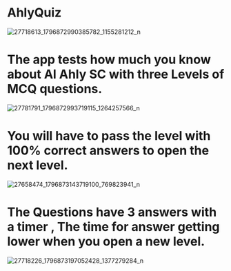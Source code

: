 # AhlyQuiz
![27718613_1796872990385782_1155281212_n](https://user-images.githubusercontent.com/27066883/35840763-e5ed7fc6-0b00-11e8-971d-44ca9fc7d26a.png)
# The app tests how much you know about Al Ahly SC with three Levels of MCQ questions.
![27781791_1796872993719115_1264257566_n](https://user-images.githubusercontent.com/27066883/35840868-63d57eac-0b01-11e8-8892-e546235995f8.png)
# You will have to pass the level with 100% correct answers to open the next level.
![27658474_1796873143719100_769823941_n](https://user-images.githubusercontent.com/27066883/35840904-a2350758-0b01-11e8-88ec-ee014547ace5.png)
# The Questions have 3 answers with a timer , The time for answer getting lower when you open a new level.
![27718226_1796873197052428_1377279284_n](https://user-images.githubusercontent.com/27066883/35840912-b71bd3b8-0b01-11e8-907e-dfbcd48e8a09.png)
